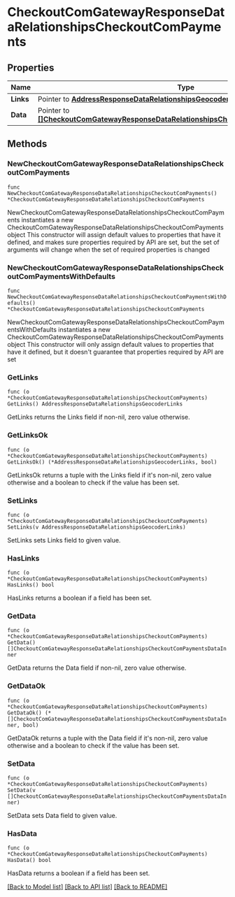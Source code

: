 # CheckoutComGatewayResponseDataRelationshipsCheckoutComPayments

## Properties

Name | Type | Description | Notes
------------ | ------------- | ------------- | -------------
**Links** | Pointer to [**AddressResponseDataRelationshipsGeocoderLinks**](AddressResponseDataRelationshipsGeocoderLinks.md) |  | [optional] 
**Data** | Pointer to [**[]CheckoutComGatewayResponseDataRelationshipsCheckoutComPaymentsDataInner**](CheckoutComGatewayResponseDataRelationshipsCheckoutComPaymentsDataInner.md) |  | [optional] 

## Methods

### NewCheckoutComGatewayResponseDataRelationshipsCheckoutComPayments

`func NewCheckoutComGatewayResponseDataRelationshipsCheckoutComPayments() *CheckoutComGatewayResponseDataRelationshipsCheckoutComPayments`

NewCheckoutComGatewayResponseDataRelationshipsCheckoutComPayments instantiates a new CheckoutComGatewayResponseDataRelationshipsCheckoutComPayments object
This constructor will assign default values to properties that have it defined,
and makes sure properties required by API are set, but the set of arguments
will change when the set of required properties is changed

### NewCheckoutComGatewayResponseDataRelationshipsCheckoutComPaymentsWithDefaults

`func NewCheckoutComGatewayResponseDataRelationshipsCheckoutComPaymentsWithDefaults() *CheckoutComGatewayResponseDataRelationshipsCheckoutComPayments`

NewCheckoutComGatewayResponseDataRelationshipsCheckoutComPaymentsWithDefaults instantiates a new CheckoutComGatewayResponseDataRelationshipsCheckoutComPayments object
This constructor will only assign default values to properties that have it defined,
but it doesn't guarantee that properties required by API are set

### GetLinks

`func (o *CheckoutComGatewayResponseDataRelationshipsCheckoutComPayments) GetLinks() AddressResponseDataRelationshipsGeocoderLinks`

GetLinks returns the Links field if non-nil, zero value otherwise.

### GetLinksOk

`func (o *CheckoutComGatewayResponseDataRelationshipsCheckoutComPayments) GetLinksOk() (*AddressResponseDataRelationshipsGeocoderLinks, bool)`

GetLinksOk returns a tuple with the Links field if it's non-nil, zero value otherwise
and a boolean to check if the value has been set.

### SetLinks

`func (o *CheckoutComGatewayResponseDataRelationshipsCheckoutComPayments) SetLinks(v AddressResponseDataRelationshipsGeocoderLinks)`

SetLinks sets Links field to given value.

### HasLinks

`func (o *CheckoutComGatewayResponseDataRelationshipsCheckoutComPayments) HasLinks() bool`

HasLinks returns a boolean if a field has been set.

### GetData

`func (o *CheckoutComGatewayResponseDataRelationshipsCheckoutComPayments) GetData() []CheckoutComGatewayResponseDataRelationshipsCheckoutComPaymentsDataInner`

GetData returns the Data field if non-nil, zero value otherwise.

### GetDataOk

`func (o *CheckoutComGatewayResponseDataRelationshipsCheckoutComPayments) GetDataOk() (*[]CheckoutComGatewayResponseDataRelationshipsCheckoutComPaymentsDataInner, bool)`

GetDataOk returns a tuple with the Data field if it's non-nil, zero value otherwise
and a boolean to check if the value has been set.

### SetData

`func (o *CheckoutComGatewayResponseDataRelationshipsCheckoutComPayments) SetData(v []CheckoutComGatewayResponseDataRelationshipsCheckoutComPaymentsDataInner)`

SetData sets Data field to given value.

### HasData

`func (o *CheckoutComGatewayResponseDataRelationshipsCheckoutComPayments) HasData() bool`

HasData returns a boolean if a field has been set.


[[Back to Model list]](../README.md#documentation-for-models) [[Back to API list]](../README.md#documentation-for-api-endpoints) [[Back to README]](../README.md)


